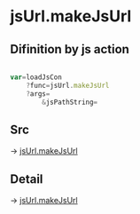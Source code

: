 # jsUrl.makeJsUrl

## Difinition by js action

```js.js

var=loadJsCon
	?func=jsUrl.makeJsUrl
	?args=
		&jsPathString=
```

## Src

-> [jsUrl.makeJsUrl](https://github.com/puutaro/CommandClick/blob/master/app/src/main/java/com/puutaro/commandclick/fragment_lib/terminal_fragment/js_interface/JsUrl.kt#L23)

## Detail

-> [jsUrl.makeJsUrl](https://github.com/puutaro/CommandClick/blob/master/md/developer/js_interface/details/JsUrl/makeJsUrl.md)
